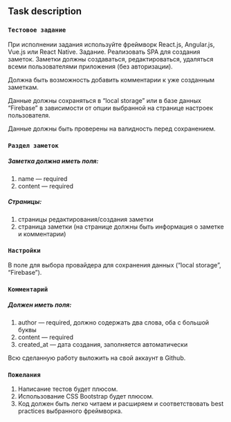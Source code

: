 ## Task description


### `Тестовое задание`

При исполнении задания используйте фреймворк React.js, Angular.js, Vue.js или React Native.
Задание.
Реализовать SPA для создания заметок. Заметки должны создаваться, редактироваться, удаляться всеми пользователями приложения (без авторизации).

Должна быть возможность добавить комментарии к уже созданным заметкам.

Данные должны сохраняться в “local storage” или в базе данных “Firebase” в зависимости от опции выбранной на странице настроек пользователя.

Данные должны быть проверены на валидность перед сохранением.


### `Раздел заметок`

##### Заметка должна иметь поля:
1) name — required
2) content — required

##### Страницы:
1) страницы редактирования/создания заметки
2) страница заметки (на странице должны быть информация о заметке и комментарии)

### `Настройки`

B поле для выбора провайдера для сохранения данных (“local storage”, “Firebase”).

### `Комментарий`

##### Должен иметь поля:
1) author — required, должно содержать два слова, оба с большой буквы
2) content — required
3) created_at — дата создания, заполняется автоматически

Всю сделанную работу выложить на свой аккаунт в Github.

### `Пожелания`

1) Написание тестов будет плюсом.
2) Использование CSS Bootstrap будет плюсом.
3) Код должен быть легко читаем и расширяем и соответствовать best practices выбранного фреймворка.
